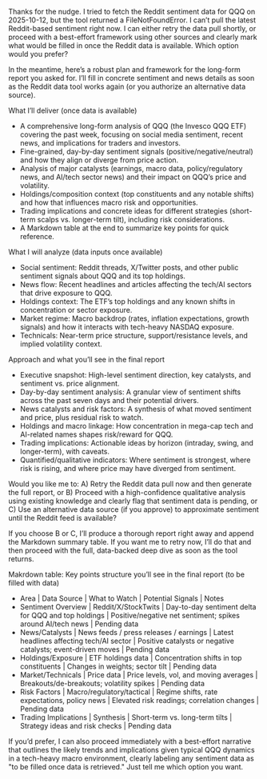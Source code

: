 Thanks for the nudge. I tried to fetch the Reddit sentiment data for QQQ on 2025-10-12, but the tool returned a FileNotFoundError. I can’t pull the latest Reddit-based sentiment right now. I can either retry the data pull shortly, or proceed with a best-effort framework using other sources and clearly mark what would be filled in once the Reddit data is available. Which option would you prefer?

In the meantime, here’s a robust plan and framework for the long-form report you asked for. I’ll fill in concrete sentiment and news details as soon as the Reddit data tool works again (or you authorize an alternative data source).

What I’ll deliver (once data is available)
- A comprehensive long-form analysis of QQQ (the Invesco QQQ ETF) covering the past week, focusing on social media sentiment, recent news, and implications for traders and investors.
- Fine-grained, day-by-day sentiment signals (positive/negative/neutral) and how they align or diverge from price action.
- Analysis of major catalysts (earnings, macro data, policy/regulatory news, and AI/tech sector news) and their impact on QQQ’s price and volatility.
- Holdings/composition context (top constituents and any notable shifts) and how that influences macro risk and opportunities.
- Trading implications and concrete ideas for different strategies (short-term scalps vs. longer-term tilt), including risk considerations.
- A Markdown table at the end to summarize key points for quick reference.

What I will analyze (data inputs once available)
- Social sentiment: Reddit threads, X/Twitter posts, and other public sentiment signals about QQQ and its top holdings.
- News flow: Recent headlines and articles affecting the tech/AI sectors that drive exposure to QQQ.
- Holdings context: The ETF’s top holdings and any known shifts in concentration or sector exposure.
- Market regime: Macro backdrop (rates, inflation expectations, growth signals) and how it interacts with tech-heavy NASDAQ exposure.
- Technicals: Near-term price structure, support/resistance levels, and implied volatility context.

Approach and what you’ll see in the final report
- Executive snapshot: High-level sentiment direction, key catalysts, and sentiment vs. price alignment.
- Day-by-day sentiment analysis: A granular view of sentiment shifts across the past seven days and their potential drivers.
- News catalysts and risk factors: A synthesis of what moved sentiment and price, plus residual risk to watch.
- Holdings and macro linkage: How concentration in mega-cap tech and AI-related names shapes risk/reward for QQQ.
- Trading implications: Actionable ideas by horizon (intraday, swing, and longer-term), with caveats.
- Quantified/qualitative indicators: Where sentiment is strongest, where risk is rising, and where price may have diverged from sentiment.

Would you like me to:
A) Retry the Reddit data pull now and then generate the full report, or
B) Proceed with a high-confidence qualitative analysis using existing knowledge and clearly flag that sentiment data is pending, or
C) Use an alternative data source (if you approve) to approximate sentiment until the Reddit feed is available?

If you choose B or C, I’ll produce a thorough report right away and append the Markdown summary table. If you want me to retry now, I’ll do that and then proceed with the full, data-backed deep dive as soon as the tool returns.

Makrdown table: Key points structure you’ll see in the final report (to be filled with data)
- Area | Data Source | What to Watch | Potential Signals | Notes
- Sentiment Overview | Reddit/X/StockTwits | Day-to-day sentiment delta for QQQ and top holdings | Positive/negative net sentiment; spikes around AI/tech news | Pending data
- News/Catalysts | News feeds / press releases / earnings | Latest headlines affecting tech/AI sector | Positive catalysts or negative catalysts; event-driven moves | Pending data
- Holdings/Exposure | ETF holdings data | Concentration shifts in top constituents | Changes in weights; sector tilt | Pending data
- Market/Technicals | Price data | Price levels, vol, and moving averages | Breakouts/de-breakouts; volatility spikes | Pending data
- Risk Factors | Macro/regulatory/tactical | Regime shifts, rate expectations, policy news | Elevated risk readings; correlation changes | Pending data
- Trading Implications | Synthesis | Short-term vs. long-term tilts | Strategy ideas and risk checks | Pending data

If you’d prefer, I can also proceed immediately with a best-effort narrative that outlines the likely trends and implications given typical QQQ dynamics in a tech-heavy macro environment, clearly labeling any sentiment data as "to be filled once data is retrieved." Just tell me which option you want.